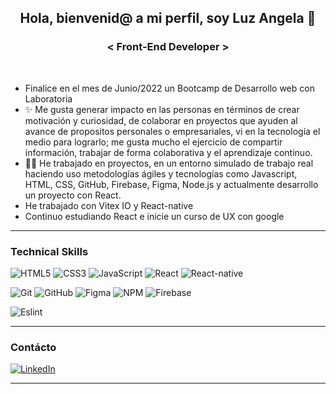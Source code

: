 <h2 align="center" >
    Hola, bienvenid@ a mi perfil, soy Luz Angela 🤗 
</h2>

<h3 align="center" >
    < Front-End Developer >
</h3><br>

    
- Finalice en el mes de Junio/2022 un Bootcamp de Desarrollo web con Laboratoria
- ✨ Me gusta generar impacto en las personas en términos de crear motivación y curiosidad, de colaborar en proyectos que ayuden al avance de propositos personales o empresariales, vi en la tecnología el medio para lograrlo; me gusta mucho  el ejercicio de compartir información, trabajar de forma colaborativa y el aprendizaje continuo.
- 👩‍💻 He trabajado en proyectos, en un entorno simulado de trabajo real haciendo uso metodologías ágiles y tecnologías como Javascript, HTML, CSS, GitHub, Firebase, Figma, Node.js y actualmente desarrollo un proyecto con React. 
- He trabajado con  Vitex IO y React-native
- Continuo estudiando React e inicie un curso de UX con google 
    

------

### Technical Skills

![HTML5](https://img.shields.io/badge/html5-%23E34F26.svg?style=for-the-badge&logo=html5&logoColor=white) ![CSS3](https://img.shields.io/badge/css3-%231572B6.svg?style=for-the-badge&logo=css3&logoColor=white) ![JavaScript](https://img.shields.io/badge/javascript-%23323330.svg?style=for-the-badge&logo=javascript&logoColor=%23F7DF1E) ![React](https://img.shields.io/badge/react-%2320232a.svg?style=for-the-badge&logo=react&logoColor=%2361DAFB) 
![React-native](https://img.shields.io/badge/React_Native-20232A?style=for-the-badge&logo=react&logoColor=61DAFB)

![Git](https://img.shields.io/badge/git-%23F05033.svg?style=for-the-badge&logo=git&logoColor=white) ![GitHub](https://img.shields.io/badge/github-%23121011.svg?style=for-the-badge&logo=github&logoColor=white) ![Figma](https://img.shields.io/badge/figma-%23F24E1E.svg?style=for-the-badge&logo=figma&logoColor=white) ![NPM](https://img.shields.io/badge/NPM-%23000000.svg?style=for-the-badge&logo=npm&logoColor=white) ![Firebase](https://img.shields.io/badge/firebase-%23039BE5.svg?style=for-the-badge&logo=firebase)

![Eslint](https://img.shields.io/badge/eslint-3A33D1?style=for-the-badge&logo=eslint&logoColor=white)
   
  
------
  
<h3 align="left">Contácto</h3>
<p align="left">
<a href="https://www.linkedin.com/in/luz-%C3%A1ngela-mart%C3%ADnez-m-65a156192/" target="_blank"><img src="https://img.shields.io/badge/LinkedIn-0077B5?style=for-the-badge&logo=linkedin&logoColor=white" alt="LinkedIn"/></a>
</p>
  
------
